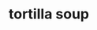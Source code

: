---
id: 5c806794f5a4f600143bfa64
servings: 6
notes:  calories 343 kcal
directions: 'saute ground beef in large pot with chopped onion.
add broth
 tomatoes
 cumin
 garlic
 salt
 pepper
 and corn. bring to a boil.
let simmer 20 minutes.
dissolve cornstarch in a cup of cool water in a small bowl. add to boiling soup slowly while stirring constantly. let simmer 10 minutes.
add cheese
serve with sour cream
 shredded cheddar cheese
 and tortilla chips.'
ingredients: '1 pound ground beef
1/4 cup chopped onion
1 1/2 quarts chicken stock
14.5 ounces whole peeled tomatoes canned
1 clove minced garlic
1 1/2 teaspoons ground cumin
1 teaspoon salt
1 1/4 teaspoons ground pepper
1 can cream style corn
1/4 cup cornstarch
1/2 cup cool water
1 cups shredded cheese
tortilla chips'
rating: 4
ease: easy
img:
category: main course
href: 'https: //copykat.com/2009/03/28/lubys-tortilla-soup/'
totalTime: 30 minutes
cookTime: 20 minutes
prepTime: 10 minutes
title: tortilla soup
slug: tortilla-soup
---